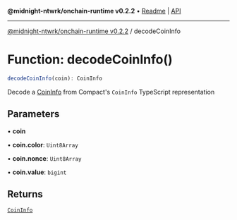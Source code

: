 **@midnight-ntwrk/onchain-runtime v0.2.2** • [Readme](../README.md) \| [API](../globals.md)

***

[@midnight-ntwrk/onchain-runtime v0.2.2](../README.md) / decodeCoinInfo

# Function: decodeCoinInfo()

```ts
decodeCoinInfo(coin): CoinInfo
```

Decode a [CoinInfo](../type-aliases/CoinInfo.md) from Compact's `CoinInfo` TypeScript representation

## Parameters

• **coin**

• **coin\.color**: `Uint8Array`

• **coin\.nonce**: `Uint8Array`

• **coin\.value**: `bigint`

## Returns

[`CoinInfo`](../type-aliases/CoinInfo.md)
